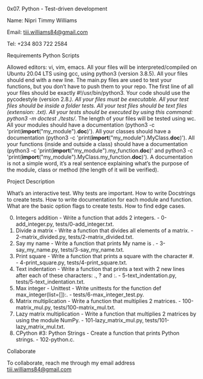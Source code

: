 0x07. Python - Test-driven development

Name: Nipri Timmy Williams

Email: tiii.williams84@gmail.com

Tel: +234 803 722 2584

Requirements Python Scripts

Allowed editors: vi, vim, emacs.
All your files will be interpreted/compiled on Ubuntu 20.04 LTS using gcc, using python3 (version 3.8.5).
All your files should end with a new line.
The main.py files are used to test your functions, but you don’t have to push them to your repo.
The first line of all your files should be exactly #!/usr/bin/python3.
Your code should use the pycodestyle (version 2.8.*).
All your files must be executable.
All your test files should be inside a folder tests.
All your test files should be text files (extension: .txt).
All your tests should be executed by using this command: python3 -m doctest ./tests/*.
The length of your files will be tested using wc.
All your modules should have a documentation (python3 -c 'print(__import__("my_module").__doc__)').
All your classes should have a documentation (python3 -c 'print(__import__("my_module").MyClass.__doc__)').
All your functions (inside and outside a class) should have a documentation (python3 -c 'print(__import__("my_module").my_function.__doc__)' and python3 -c 'print(__import__("my_module").MyClass.my_function.__doc__)').
A documentation is not a simple word, it’s a real sentence explaining what’s the purpose of the module, class or method (the length of it will be verified).

Project Description

What’s an interactive test. Why tests are important. How to write Docstrings to create tests. How to write documentation for each module and function. What are the basic option flags to create tests. How to find edge cases.

0. Integers addition - Write a function that adds 2 integers. - 0-add_integer.py, tests/0-add_integer.txt.
1. Divide a matrix - Write a function that divides all elements of a matrix. - 2-matrix_divided.py, tests/2-matrix_divided.txt.
2. Say my name - Write a function that prints My name is <first name> <last name>. - 3-say_my_name.py, tests/3-say_my_name.txt.
3. Print square - Write a function that prints a square with the character #. - 4-print_square.py, tests/4-print_square.txt.
4. Text indentation - Write a function that prints a text with 2 new lines after each of these characters: ., ? and :. -  5-text_indentation.py, tests/5-text_indentation.txt.
5. Max integer - Unittest - Write unittests for the function def max_integer(list=[]):. - tests/6-max_integer_test.py.
6. Matrix multiplication - Write a function that multiplies 2 matrices. - 100-matrix_mul.py, tests/100-matrix_mul.txt.
7. Lazy matrix multiplication - Write a function that multiplies 2 matrices by using the module NumPy. - 101-lazy_matrix_mul.py, tests/101-lazy_matrix_mul.txt.
8. CPython #3: Python Strings - Create a function that prints Python strings. - 102-python.c.

Collaborate

To collaborate, reach me through my email address tiii.williams84@gmail.com

